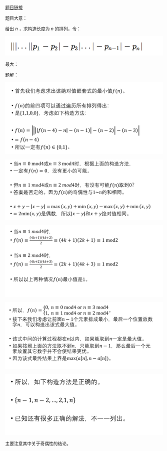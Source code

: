 [题目链接](https://codeforces.com/gym/104400/problem/C)

题目大意：

给出 $n$ ，求构造长度为 $n$ 的排列，令：

![](../img/10.png)

最大：

题解：

![](../img/11.png)

![](../img/12.png)

![](../img/13.png)

![](../img/14.png)

![](../img/15.png)

主要注意其中关于奇偶性的结论。